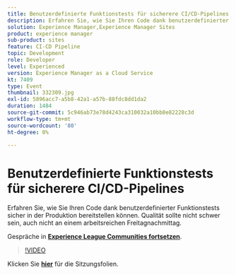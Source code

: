 ```yaml
---
title: Benutzerdefinierte Funktionstests für sicherere CI/CD-Pipelines
description: Erfahren Sie, wie Sie Ihren Code dank benutzerdefinierter Funktionstests sicher in der Produktion bereitstellen können. Qualität sollte nicht schwer sein, auch nicht an einem arbeitsreichen Freitagnachmittag.
solution: Experience Manager,Experience Manager Sites
product: experience manager
sub-product: sites
feature: CI-CD Pipeline
topic: Development
role: Developer
level: Experienced
version: Experience Manager as a Cloud Service
kt: 7409
type: Event
thumbnail: 332309.jpg
exl-id: 5896acc7-a5b8-42a1-a57b-88fdc8dd1da2
duration: 1484
source-git-commit: 5c946ab73e78d4243ca310032a10bb8e82228c3d
workflow-type: tm+mt
source-wordcount: '80'
ht-degree: 0%

---
```


# Benutzerdefinierte Funktionstests für sicherere CI/CD-Pipelines

Erfahren Sie, wie Sie Ihren Code dank benutzerdefinierter Funktionstests sicher in der Produktion bereitstellen können. Qualität sollte nicht schwer sein, auch nicht an einem arbeitsreichen Freitagnachmittag.

Gespräche in **[Experience League Communities fortsetzen](https://adobe.ly/36Yd3v6)**.

>[!VIDEO](https://video.tv.adobe.com/v/332309/?quality=12&learn=on&hidetitle=true)

Klicken Sie **[hier](/help/adobe-developers-live/assets/custom-functional-tests-cicd.pdf)** für die Sitzungsfolien.
